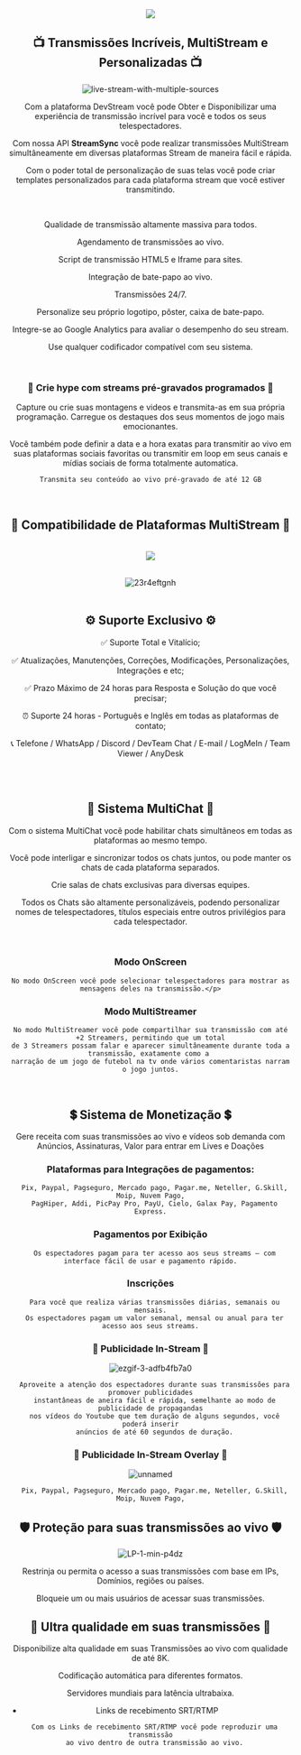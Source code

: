 <div align="center">
<a href="https://github.com/Developer-Team-Organization/Live-Streaming-Center-Pro" target="_blank"><img src="https://user-images.githubusercontent.com/8391493/206879279-9f71a488-d60a-402e-830d-a9d3e2faa99a.gif" target="_blank"></a>

## 📺	Transmissões Incríveis, MultiStream e Personalizadas 📺

  ![live-stream-with-multiple-sources](https://user-images.githubusercontent.com/8391493/206886805-7f954f6b-46e2-4d12-a4d9-812debafc637.png)

<p>Com a plataforma DevStream você pode Obter e Disponibilizar uma experiência de transmissão incrível para você e todos os seus telespectadores.</p>
<p>Com nossa API <strong>StreamSync</strong> você pode realizar transmissões MultiStream simultâneamente em diversas plataformas Stream de maneira fácil e rápida.</p>
<p>Com o poder total de personalização de suas telas você pode criar templates personalizados para cada plataforma stream que você estiver transmitindo.</p>
    <br>
<p>Qualidade de transmissão altamente massiva para todos.</p>
<p>Agendamento de transmissões ao vivo.</p>
<p>Script de transmissão HTML5 e Iframe para sites.</p>
<p>Integração de bate-papo ao vivo.</p>
<p>Transmissões 24/7.</p>
<p>Personalize seu próprio logotipo, pôster, caixa de bate-papo.</p>
<p>Integre-se ao Google Analytics para avaliar o desempenho do seu stream.</p>
<p>Use qualquer codificador compatível com seu sistema.</p>
  <br>

  ### 🎥	Crie hype com streams pré-gravados programados 🎥
  
<p>Capture ou crie suas montagens e videos e transmita-as em sua própria programação. Carregue os destaques dos seus momentos de jogo mais emocionantes.</p>
<p>Você também pode definir a data e a hora exatas para transmitir ao vivo em suas plataformas sociais favoritas ou transmitir em loop em seus canais e mídias sociais de forma totalmente automatica.</p>
  
```
Transmita seu conteúdo ao vivo pré-gravado de até 12 GB
```

<br>
  
##  🎲	Compatibilidade de Plataformas MultiStream 🎲
  
<br><a href="https://github.com/Developer-Team-Organization/Live-Streaming-Center-Pro" target="_blank"><img src="https://user-images.githubusercontent.com/8391493/206880322-1e35d5dc-1051-4d20-962f-560db6ffe661.png" target="_blank"></a><br><br>
  
![23r4eftgnh](https://user-images.githubusercontent.com/8391493/206886519-574682f1-1581-4b49-ac22-1eeb1b02e069.png)<br><br>
  
## :gear:	Suporte Exclusivo :gear:
</h3>
  
✅	Suporte Total e Vitalício;

✅	Atualizações, Manutenções, Correções, Modificações, Personalizações, Integrações e etc;

✅	Prazo Máximo de 24 horas para Resposta e Solução do que você precisar;

:alarm_clock:	Suporte 24 horas - Português e Inglês em todas as plataformas de contato;

:telephone_receiver:	Telefone / WhatsApp / Discord / DevTeam Chat / E-mail / LogMeIn / Team Viewer / AnyDesk

<br><br>
  
##  📢	Sistema MultiChat 📢
<p>Com o sistema MultiChat você pode habilitar chats simultâneos em todas as plataformas ao mesmo tempo.</p>
<p>Você pode interligar e sincronizar todos os chats juntos, ou pode manter os chats de cada plataforma separados.</p>
<p>Crie salas de chats exclusivas para diversas equipes.</p>
<p>Todos os Chats são altamente personalizáveis, podendo personalizar nomes de telespectadores, títulos especiais entre outros privilégios para cada telespectador.</p>
<br>

### Modo OnScreen
  
<div align="center">
  
  ```
No modo OnScreen você pode selecionar telespectadores para mostrar as mensagens deles na transmissão.</p>

  ```
  
### Modo MultiStreamer
      
```
No modo MultiStreamer você pode compartilhar sua transmissão com até +2 Streamers, permitindo que um total
de 3 Streamers possam falar e aparecer simultâneamente durante toda a transmissão, exatamente como a 
narração de um jogo de futebol na tv onde vários comentaristas narram o jogo juntos.
```

<br>
  
## 💲 Sistema de Monetização 💲
  
Gere receita com suas transmissões ao vivo e vídeos sob demanda com Anúncios, Assinaturas, Valor para entrar em Lives e Doações</div>

### Plataformas para Integrações de pagamentos:
  
```
  Pix, Paypal, Pagseguro, Mercado pago, Pagar.me, Neteller, G.Skill, Moip, Nuvem Pago,
  PagHiper, Addi, PicPay Pro, PayU, Cielo, Galax Pay, Pagamento Express.
```

### Pagamentos por Exibição
  
```
  Os espectadores pagam para ter acesso aos seus streams – com interface fácil de usar e pagamento rápido.
```

### Inscrições
  
```
  Para você que realiza várias transmissões diárias, semanais ou mensais.
  Os espectadores pagam um valor semanal, mensal ou anual para ter acesso aos seus streams.
```

### 📣 Publicidade In-Stream 📣

  ![ezgif-3-adfb4fb7a0](https://user-images.githubusercontent.com/8391493/206885589-216f6b04-db9e-41a1-99ab-180defefcb83.gif)

```
  Aproveite a atenção dos espectadores durante suas transmissões para promover publicidades
  instantâneas de aneira fácil e rápida, semelhante ao modo de publicidade de propagandas
  nos vídeos do Youtube que tem duração de alguns segundos, você poderá inserir
  anúncios de até 60 segundos de duração.
```

### 📣	Publicidade In-Stream Overlay 📣

  ![unnamed](https://user-images.githubusercontent.com/8391493/206885572-633a76d5-f64a-4cc2-b4cb-f2be0a583c06.png)

```
  Pix, Paypal, Pagseguro, Mercado pago, Pagar.me, Neteller, G.Skill, Moip, Nuvem Pago,
```

## 🛡️	Proteção para suas transmissões ao vivo 🛡️

![LP-1-min-p4dz](https://user-images.githubusercontent.com/8391493/206885792-2f392316-92a8-452c-865e-4dd949389d63.png)

<p>Restrinja ou permita o acesso a suas transmissões com base em IPs, Domínios, regiões ou países.</p>
<p>Bloqueie um ou mais usuários de acessar suas transmissões.</p>

## :art:	Ultra qualidade em suas transmissões :art:

<p>Disponibilize alta qualidade em suas Transmissões ao vivo com qualidade de até 8K.</p>
<p>Codificação automática para diferentes formatos.</p>
<p>Servidores mundiais para latência ultrabaixa.</p>

- Links de recebimento SRT/RTMP

```
  Com os Links de recebimento SRT/RTMP você pode reproduzir uma transmissão
  ao vivo dentro de outra transmissão ao vivo.
```
